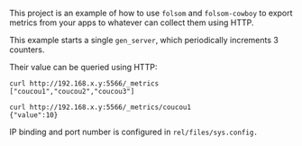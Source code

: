 This project is an example of how to use `folsom` and `folsom-cowboy` to export metrics from your apps to whatever can collect them using HTTP.

This example starts a single `gen_server`, which periodically increments 3 counters.

Their value can be queried using HTTP:

```
curl http://192.168.x.y:5566/_metrics
["coucou1","coucou2","coucou3"]
```

```
curl http://192.168.x.y:5566/_metrics/coucou1
{"value":10}
```

IP binding and port number is configured in `rel/files/sys.config.`
